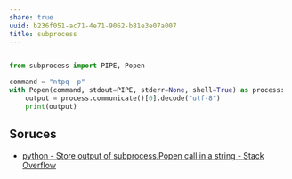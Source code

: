 ```yaml
---
share: true
uuid: b236f051-ac71-4e71-9062-b81e3e07a007
title: subprocess
---
```


``` python

from subprocess import PIPE, Popen

command = "ntpq -p"
with Popen(command, stdout=PIPE, stderr=None, shell=True) as process:
    output = process.communicate()[0].decode("utf-8")
    print(output)

```

## Soruces

* [python - Store output of subprocess.Popen call in a string - Stack Overflow](https://stackoverflow.com/questions/2502833/store-output-of-subprocess-popen-call-in-a-string)
